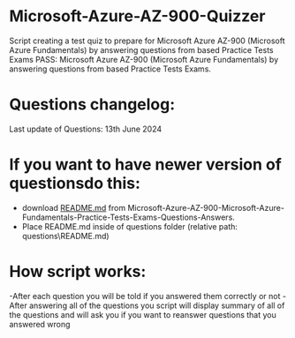 # Microsoft-Azure-AZ-900-Quizzer

Script creating a test quiz to prepare for Microsoft Azure AZ-900 (Microsoft Azure Fundamentals) by answering questions from based Practice Tests Exams
PASS: Microsoft Azure AZ-900 (Microsoft Azure Fundamentals) by answering questions from based Practice Tests Exams.

# Questions changelog:

Last update of Questions: 13th June 2024

# If you want to have newer version of questionsdo this:
- download [README.md](https://github.com/Ditectrev/Microsoft-Azure-AZ-900-Microsoft-Azure-Fundamentals-Practice-Tests-Exams-Questions-Answers) from Microsoft-Azure-AZ-900-Microsoft-Azure-Fundamentals-Practice-Tests-Exams-Questions-Answers.
- Place README.md inside of questions folder (relative path: questions\README.md)

# How script works:

-After each question you will be told if you answered them correctly or not
-After answering all of the questions you script will display summary of all of the questions and will ask you if you want to reanswer questions that you answered wrong
